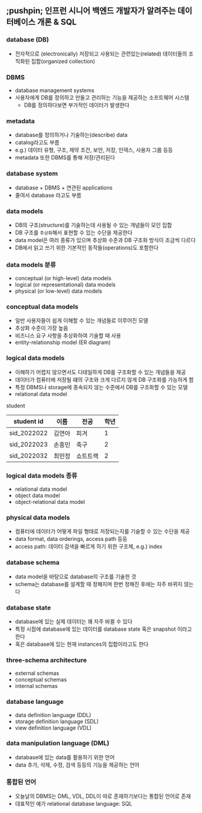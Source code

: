 ## ;pushpin; 인프런 시니어 백엔드 개발자가 알려주는 데이터베이스 개론 & SQL

### database (DB)
- 전자적으로 (electronically) 저장되고 사용되는 관련있는(related) 데이터들의 
조직화된 집합(organized collection)


### DBMS 
- database management systems
- 사용자에게 DB를 정의하고 만들고 관리하는 기능을 제공하는 소프트웨어 시스템
  - DB를 정의하다보면 부가적인 데이터가 발생한다


### metadata
- database를 정의하거나 기술하는(describe) data
- catalog라고도 부름
- e.g.) 데이터 유형, 구조, 제약 조건, 보안, 저장, 인덱스, 사용자 그룹 등등
- metadata 또한 DBMS를 통해 저장/관리된다


### database system
- database + DBMS + 연관된 applications
- 줄여서 database 라고도 부름


### data models
- DB의 구조(structure)를 기술하는데 사용될 수 있는 개념들이 모인 집합
- DB 구조를 `추상화`해서 표현할 수 있는 수단을 제공한다
- data model은 여러 종류가 있으며 추상화 수준과 DB 구조화 방식이 조금씩 다르다
- DB에서 읽고 쓰기 위한 기본적인 동작들(operations)도 포함한다


### data models 분류
- conceptual (or high-level) data models
- logical (or representational) data models
- physical (or low-level) data models


### conceptual data models
- 일반 사용자들이 쉽게 이해할 수 있는 개념들로 이루어진 모델
- 추상화 수준이 가장 높음
- 비즈니스 요구 사항을 추상화하여 기술할 때 사용
- entity-relationship model (ER diagram)


### logical data models
- 이해하기 어렵지 않으면서도 디테일하게 DB를 구조화할 수 있는 개념들을 제공
- 데이터가 컴퓨터에 저장될 떄의 구조와 크게 다르지 않게 DB 구조화를 가능하게 함
- 특정 DBMS나 storage에 종속되지 않는 수준에서 DB를 구조화할 수 있는 모델
- relational data model

student

| student id | 이름 | 전공 | 학년 |
|---| --- | --- | --- |
|sid_2022022 | 김연아 | 피겨 | 1 |
|sid_2022023 | 손흥민 | 축구 | 2 |
|sid_2022032 | 최민정 | 쇼트트랙 | 2 |


### logical data models 종류
- relational data model
- object data model
- object-relational data model


### physical data models
- 컴퓨터에 데이터가 어떻게 파일 형태로 저장되는지를 기술할 수 있는 수단을 제공
- data format, data orderings, access path 등등
- access path: 데이터 검색을 빠르게 하기 위한 구조체, e.g.) index


### database schema
- data model을 바탕으로 database의 구조를 기술한 것
- schema는 database를 설계할 때 정해지며 한번 정해진 후에는 자주 바뀌지 않는다


### database state
- database에 있는 실제 데이터는 꽤 자주 바뀔 수 있다
- 특정 시점에 database에 있는 데이터를 database state 혹은 snapshot 이라고 한다
- 혹은 database에 있는 현재 instances의 집합이라고도 한다


### three-schema architecture
- external schemas
- conceptual schemas
- internal schemas


### database language
- data definition language (DDL)
- storage definition language (SDL)
- view definition language (VDL)

### data manipulation language (DML)
- database에 있는 data를 활용하기 위한 언어
- data 추가, 삭제, 수정, 검색 등등의 기능을 제공하는 언어

### 통합된 언어
- 오늘날의 DBMS는 DML, VDL, DDL이 따로 존재하기보다는 통합된 언어로 존재
- 대표적인 예가 relational database language: SQL